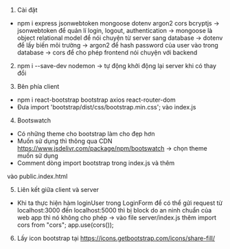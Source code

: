 1. Cài đặt

- npm i express jsonwebtoken mongoose dotenv argon2 cors bcryptjs
  -> jsonwebtoken để quản lí login, logout, authentication
  -> mongoose là object relational model để nói chuyện từ server sang database
  -> dotenv để lấy biến môi trường
  -> argon2 để hash password của user vào trong database
  -> cors để cho phép frontend nói chuyện với backend

2. npm i --save-dev nodemon
   -> tự động khởi động lại server khi có thay đổi

3. Bên phía client

- npm i react-bootstrap bootstrap axios react-router-dom
- Đưa import 'bootstrap/dist/css/bootstrap.min.css'; vào index.js

4. Bootswatch

- Có những theme cho bootstrap làm cho đẹp hơn
- Muốn sử dụng thì thông qua CDN https://www.jsdelivr.com/package/npm/bootswatch
  -> chọn theme muốn sử dụng
- Comment dòng import bootstrap trong index.js và thêm
<link rel="stylesheet" href="https://cdn.jsdelivr.net/npm/bootswatch@5.1.3/dist/minty/bootstrap.min.css" integrity="sha256-X08VWhrLbfhaM0zE3n7Q7Mg9YVevZcIBFzpvSCWAWmo=" crossorigin="anonymous">
vào public.index.html

5. Liên kết giữa client và server

- Khi ta thực hiện hàm loginUser trong LoginForm để có thể gửi request từ localhost:3000 đến localhost:5000 thì bị block do an ninh chuẩn của web app thì nó không cho phép
  -> vào file server/index.js thêm
  import cors from "cors";
  app.use(cors());

6. Lấy icon bootstrap tại https://icons.getbootstrap.com/icons/share-fill/
